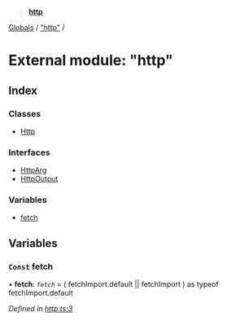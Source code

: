 > **[http](../README.md)**

[Globals](../globals.md) / ["http"](_http_.md) /

# External module: "http"

## Index

### Classes

* [Http](../classes/_http_.http.md)

### Interfaces

* [HttpArg](../interfaces/_http_.httparg.md)
* [HttpOutput](../interfaces/_http_.httpoutput.md)

### Variables

* [fetch](_http_.md#const-fetch)

## Variables

### `Const` fetch

• **fetch**: *`fetch`* =  (
  fetchImport.default || fetchImport
) as typeof fetchImport.default

*Defined in [http.ts:3](https://github.com/listener-js/http/blob/3722f4b/src/http.ts#L3)*